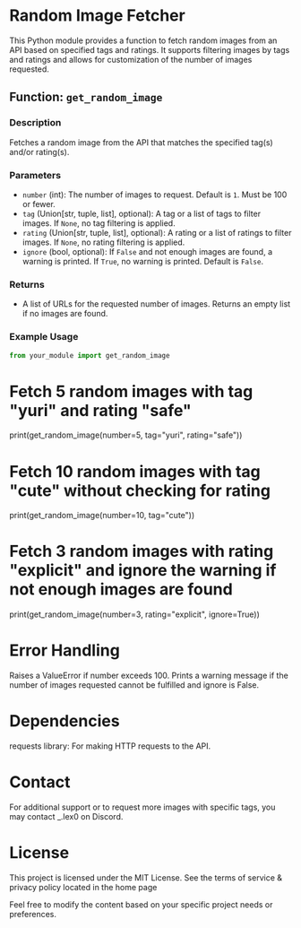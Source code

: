 # Random Image Fetcher

This Python module provides a function to fetch random images from an API based on specified tags and ratings. It supports filtering images by tags and ratings and allows for customization of the number of images requested.

## Function: `get_random_image`

### Description
Fetches a random image from the API that matches the specified tag(s) and/or rating(s).

### Parameters
- `number` (int): The number of images to request. Default is `1`. Must be 100 or fewer.
- `tag` (Union[str, tuple, list], optional): A tag or a list of tags to filter images. If `None`, no tag filtering is applied.
- `rating` (Union[str, tuple, list], optional): A rating or a list of ratings to filter images. If `None`, no rating filtering is applied.
- `ignore` (bool, optional): If `False` and not enough images are found, a warning is printed. If `True`, no warning is printed. Default is `False`.

### Returns
- A list of URLs for the requested number of images. Returns an empty list if no images are found.

### Example Usage
```python
from your_module import get_random_image
```

# Fetch 5 random images with tag "yuri" and rating "safe"
print(get_random_image(number=5, tag="yuri", rating="safe"))

# Fetch 10 random images with tag "cute" without checking for rating
print(get_random_image(number=10, tag="cute"))

# Fetch 3 random images with rating "explicit" and ignore the warning if not enough images are found
print(get_random_image(number=3, rating="explicit", ignore=True))

# Error Handling
Raises a ValueError if number exceeds 100.
Prints a warning message if the number of images requested cannot be fulfilled and ignore is False.

# Dependencies
requests library: For making HTTP requests to the API.

# Contact
For additional support or to request more images with specific tags, you may contact _.lex0 on Discord.

# License
This project is licensed under the MIT License. See the terms of service & privacy policy located in the home page

Feel free to modify the content based on your specific project needs or preferences.